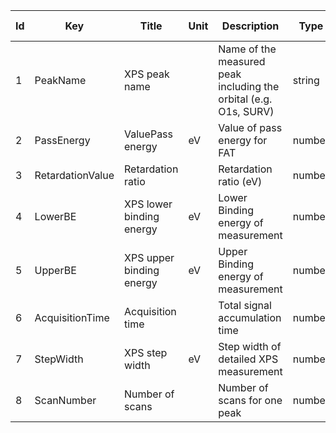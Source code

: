|Id  | Key                 | Title                     | Unit | Description | Type    | Occ | Allowed values |
|---- | ------------------- | ------------------------- | ---- | ------------| ------- | -------- | ------------- |
| 1 | PeakName | XPS peak name |  | Name of the measured peak including the orbital (e.g. O1s, SURV) | string | 1-n |  | 
| 2 | PassEnergy | ValuePass energy |  eV | Value of pass energy for FAT | number | 1 |  | 
| 3 | RetardationValue | Retardation ratio |  | Retardation ratio (eV) | number | 1 |  | 
| 4 | LowerBE | XPS lower binding energy | eV | Lower Binding energy of measurement  | number | 1 |  | 
| 5 | UpperBE | XPS upper binding energy | eV | Upper Binding energy of measurement  | number | 1 |  | 
| 6 | AcquisitionTime | Acquisition time |  | Total signal accumulation time | number | 1 |  | 
| 7 | StepWidth | XPS step width  | eV | Step width of detailed XPS measurement  | number | 1 |  | 
| 8 | ScanNumber | Number of scans |  | Number of scans for one peak | number | 1 |  | 
